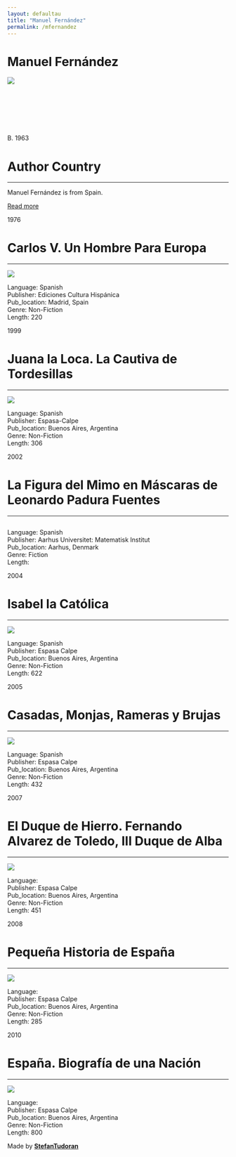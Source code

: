 ```yaml
---
layout: defaultau
title: "Manuel Fernández"
permalink: /mfernandez
---
```

<!-- partial:index.partial.html -->
<div class="content">
    <h1>Manuel Fernández</h1>
    <div class="quote">
        <div><img src="https://static3.elnortedecastilla.es/www/pre2017/multimedia/noticias/201004/19/Media/manuelfernandezalvarez300--253x180.jpg" class="logo"></div>
    </div>
    <div class="timeline">
        <div style="padding-bottom:100px;"></div>
        <div class="block">
            <div class="date right"><p class="right"> B. 1963 </p></div>
            <div class="dot"></div>
            <div class="left first">
                <h1>Author Country</h1><hr>
            <p>Manuel Fernández is from Spain.</p>
                <a href="https://en.wikipedia.org/wiki/Manuel_Fernández_Álvarez" target="_blank">Read more</a>
            </div>
        </div>
        <div class="block">
            <div class="date left"><p class="left">1976</p></div>
            <div class="dot"></div>
            <div class="right">
                <h1>Carlos V. Un Hombre Para Europa</h1><hr>
                <p><img src="https://images-na.ssl-images-amazon.com/images/I/81Zrg0GvmRL.jpg"></p>
                <p>
                Language: Spanish<br/>
                Publisher: Ediciones Cultura Hispánica<br/>
                Pub_location: Madrid, Spain<br/>
                Genre: Non-Fiction<br/>
                Length: 220</p>
            </div>
        </div>
        <div class="block">
            <div class="date right"><p class="right">1999</p></div>
            <div class="dot"></div>
            <div class="left hide">
                <h1>Juana la Loca. La Cautiva de Tordesillas</h1><hr>
                <p><img src="https://amica.es/libreria/wp-content/uploads/2021/02/2227.jpg"></p>
                <p>Language: Spanish<br/>
                Publisher: Espasa-Calpe<br/>
                Pub_location: Buenos Aires, Argentina<br/>
                Genre: Non-Fiction<br/>
                Length: 306</p>
            </div>
        </div>
        <div class="block">
            <div class="date left"><p class="left">2002</p></div>
            <div class="dot"></div>
            <div class="right hide">
                <h1>La Figura del Mimo en Máscaras de Leonardo Padura Fuentes</h1><hr>
                <p><img src=""></p>
                <p>Language: Spanish<br/>
                Publisher: Aarhus Universitet: Matematisk Institut<br/>
                Pub_location: Aarhus, Denmark<br/>
                Genre: Fiction<br/>
                Length: </p>
            </div>
        </div>
        <div class="block">
            <div class="date right"><p class="right">2004</p></div>
            <div class="dot"></div>
            <div class="left hide">
                <h1>Isabel la Católica</h1><hr>
                <p><img src="https://images-na.ssl-images-amazon.com/images/I/91SddYZPWuL.jpg"></p>
                <p>Language: Spanish<br/>
                Publisher: Espasa Calpe<br/>
                Pub_location: Buenos Aires, Argentina<br/>
                Genre: Non-Fiction<br/>
                Length: 622</p>
            </div>
        </div>
        <div class="block">
            <div class="date left"><p class="left">2005</p></div>
            <div class="dot"></div>
            <div class="right">
                <h1>Casadas, Monjas, Rameras y Brujas</h1><hr>
                <p><img src="https://images-na.ssl-images-amazon.com/images/I/81qBTaLXz6L.jpg"></p>
                <p>
                Language: Spanish<br/>
                Publisher: Espasa Calpe<br/>
                Pub_location: Buenos Aires, Argentina<br/>
                Genre: Non-Fiction<br/>
                Length: 432</p>
            </div>
        </div>
        <div class="block">
            <div class="date right"><p class="right">2007</p></div>
            <div class="dot"></div>
            <div class="left hide">
                <h1>El Duque de Hierro. Fernando Alvarez de Toledo, III Duque de Alba</h1><hr>
                <p><img src="https://i.gr-assets.com/images/S/compressed.photo.goodreads.com/books/1394382197l/3596155.jpg"></p>
                <p>Language: <br/>
                Publisher: Espasa Calpe<br/>
                Pub_location: Buenos Aires, Argentina<br/>
                Genre: Non-Fiction<br/>
                Length: 451</p>
            </div>
        </div>
        <div class="block">
            <div class="date left"><p class="left">2008</p></div>
            <div class="dot"></div>
            <div class="right hide">
                <h1>Pequeña Historia de España</h1><hr>
                <p><img src="https://images-na.ssl-images-amazon.com/images/I/81GwNrateGL.jpg"></p>
                <p>Language: <br/>
                Publisher: Espasa Calpe<br/>
                Pub_location: Buenos Aires, Argentina<br/>
                Genre: Non-Fiction<br/>
                Length: 285</p>
            </div>
        </div>
        <div class="block">
            <div class="date right"><p class="right">2010</p></div>
            <div class="dot"></div>
            <div class="left hide">
                <h1>España. Biografía de una Nación</h1><hr>
                <p><img src="https://images-na.ssl-images-amazon.com/images/I/41jzGSpsCWS._SX342_SY445_QL70_ML2_.jpg"></p>
                <p>Language: <br/>
                Publisher: Espasa Calpe<br/>
                Pub_location:  Buenos Aires, Argentina<br/>
                Genre: Non-Fiction<br/>
                Length: 800</p>
            </div>
        </div>
        <div id="footer">
        <p id="copyright">Made by&nbsp;<strong><a href="https://www.linkedin.com/in/nicolae-stefan-tudoran-b02291127/" target="_blank">StefanTudoran</a></strong></p>
    </div>
</div>
<!-- partial -->
  <script src='https://cdnjs.cloudflare.com/ajax/libs/jquery/3.1.1/jquery.min.js'></script><script  src="assets/js/authorscript.js"></script>
